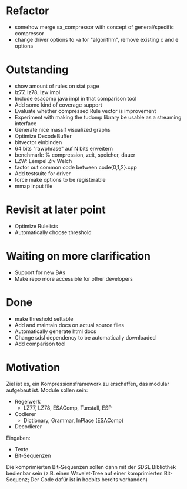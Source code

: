# Refactor

- somehow merge sa_compressor with concept of general/specific compressor
- change driver options to -a for "algorithm", remove existing c and e options

# Outstanding

- show amount of rules on stat page
- lz77, lz78, lzw impl
- Include esacomp java impl in that comparison tool
- Add some kind of coverage support
- Evaluate whether compressed Rule vector is improvement
- Experiment with making the tudomp library be usable as a streaming interface
- Generate nice massif visualized graphs
- Optimize DecodeBuffer
- bitvector einbinden
- 64 bits "rawphrase" auf N bits erweitern
- benchmark: % compression, zeit, speicher, dauer
- LZW: Lempel Ziv Welch
- factor out common code between code{0,1,2}.cpp
- Add testsuite for driver
- force make options to be registerable
- mmap input file

# Revisit at later point

- Optimize Rulelists
- Automatically choose threshold

# Waiting on more clarification

- Support for new BAs
- Make repo more accessible for other developers

# Done

- make threshold settable
- Add and maintain docs on actual source files
- Automatically generate html docs
- Change sdsl dependency to be automatically downloaded
- Add comparison tool

# Motivation

Ziel ist es, ein Kompressionsframework zu erschaffen, das modular aufgebaut ist.
Module sollen sein:
  * Regelwerk
    - LZ77, LZ78, ESAComp, Tunstall, ESP
  * Codierer
    - Dictionary, Grammar, InPlace (ESAComp)
  * Decodierer

Eingaben:
  * Texte
  * Bit-Sequenzen

Die komprimierten Bit-Sequenzen sollen dann mit der SDSL Bibliothek bedienbar sein
(z.B. einen Wavelet-Tree auf einer komprimierten Bit-Sequenz;
Der Code dafür ist in hocbits bereits vorhanden)
